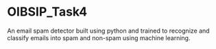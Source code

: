 # OIBSIP_Task4
An email spam detector built using python and trained to recognize and classify emails into spam and non-spam using machine learning.
